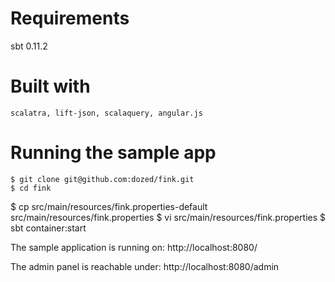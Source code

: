 
# Requirements

sbt 0.11.2

# Built with

	scalatra, lift-json, scalaquery, angular.js

# Running the sample app

	$ git clone git@github.com:dozed/fink.git
	$ cd fink
  $ cp src/main/resources/fink.properties-default src/main/resources/fink.properties
  $ vi src/main/resources/fink.properties
	$ sbt container:start

The sample application is running on: http://localhost:8080/

The admin panel is reachable under: http://localhost:8080/admin

